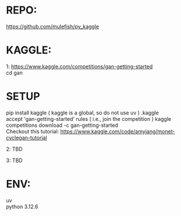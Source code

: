 # REPO:  
https://github.com/mulefish/py_kaggle

# KAGGLE:  
1: https://www.kaggle.com/competitions/gan-getting-started  
cd gan    

# SETUP
pip install kaggle    ( kaggle is a global, so do not use uv ) 
.kaggle    
accept 'gan-getting-started' rules    ( i.e., join the competition )
kaggle competitions download -c gan-getting-started     
Checkout this tutorial: https://www.kaggle.com/code/amyjang/monet-cyclegan-tutorial 

 

2: TBD  

3: TBD  

# ENV:
uv  
python 3.12.6    

